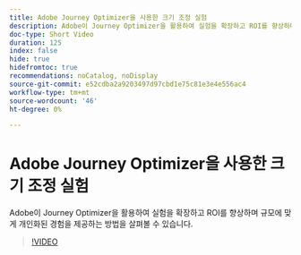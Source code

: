 ```yaml
---
title: Adobe Journey Optimizer을 사용한 크기 조정 실험
description: Adobe이 Journey Optimizer을 활용하여 실험을 확장하고 ROI를 향상하며 규모에 맞게 개인화된 경험을 제공하는 방법을 살펴볼 수 있습니다.
doc-type: Short Video
duration: 125
index: false
hide: true
hidefromtoc: true
recommendations: noCatalog, noDisplay
source-git-commit: e52cdba2a9203497d97cbd1e75c81e3e4e556ac4
workflow-type: tm+mt
source-wordcount: '46'
ht-degree: 0%

---
```



# Adobe Journey Optimizer을 사용한 크기 조정 실험

Adobe이 Journey Optimizer을 활용하여 실험을 확장하고 ROI를 향상하며 규모에 맞게 개인화된 경험을 제공하는 방법을 살펴볼 수 있습니다.

<!-- 72_S531_3442531_124_scaling-experimentation-with-adobe-journey-optimizer -->
>[!VIDEO](https://video.tv.adobe.com/v/3458240/?learn=on&enablevpops=true)
